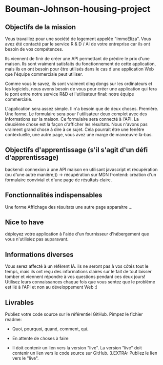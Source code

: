 # Bouman-Johnson-housing-project

## Objectifs de la mission

Vous travaillez pour une société de logement appelée "ImmoEliza". Vous avez été contacté par le service R & D / AI de votre entreprise car ils ont besoin de vos compétences.

Ils viennent de finir de créer une API permettant de prédire le prix d'une maison. Ils sont vraiment satisfaits du fonctionnement de cette application, mais ils en ont besoin pour être utilisés dans le cas d'une application Web que l'équipe commerciale peut utiliser.

Comme vous le savez, ils sont vraiment ding dongs sur les ordinateurs et les logiciels, nous avons besoin de vous pour créer une application qui fera le pont entre notre service R&D et l'utilisateur final: notre équipe commerciale.

L'application sera assez simple. Il n'a besoin que de deux choses. Première. Une forme. Le formulaire sera pour l'utilisateur deux complet avec des informations sur la maison. Ce formulaire sera connecté à l'API. La deuxième chose est la façon d'afficher les résultats. Nous n'avons pas vraiment grand chose à dire à ce sujet. Cela pourrait être une fenêtre contextuelle, une autre page, vous avez une marge de manœuvre là-bas.

## Objectifs d'apprentissage (s'il s'agit d'un défi d'apprentissage)

backend: connexion à une API maison en utilisant javascript et récupération (ou d'une autre manière;)) -> récupération sur MDN
frontend: création d'un formulaire convivial et d'une page de résultats claire.

## Fonctionnalités indispensables

Une forme
Affichage des résultats
une autre page
apparaitre
...

## Nice to have

déployez votre application à l'aide d'un fournisseur d'hébergement que vous n'utilisiez pas auparavant.

## Informations diverses

Vous serez affecté à un référent IA. ils ne seront pas à vos côtés tout le temps, mais ils ont reçu des informations claires sur le fait de tout laisser tomber et viennent répondre à vos questions pendant ces deux jours! Utilisez leurs connaissances chaque fois que vous sentez que le problème est lié à l'API et non au développement Web :)

## Livrables

Publiez votre code source sur le référentiel GitHub.
Pimpez le fichier readme:
  - Quoi, pourquoi, quand, comment, qui.
  
  - En attente de choses à faire
  
  - Il doit contenir un lien vers la version "live". La version "live" doit contenir un lien vers le code source sur GitHub. 3.EXTRA: Publiez le lien vers le "live".
